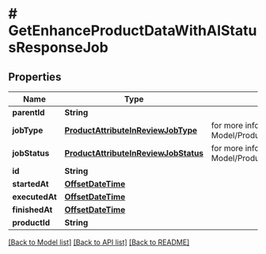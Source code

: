 # # GetEnhanceProductDataWithAIStatusResponseJob


## Properties 


Name | Type | Description | Notes
------------ | ------------- | ------------- | -------------
**parentId**| **String** |   | [optional]
**jobType**| [**ProductAttributeInReviewJobType**](ProductAttributeInReviewJobType.md) |  for more information please, see Model/ProductAttributeInReviewJobType.php  | [optional] [default to ProductAttributeInReviewJobType.UNKNOWN]
**jobStatus**| [**ProductAttributeInReviewJobStatus**](ProductAttributeInReviewJobStatus.md) |  for more information please, see Model/ProductAttributeInReviewJobStatus.php  | [optional] [default to ProductAttributeInReviewJobStatus.UNKNOWN]
**id**| **String** |   | [optional]
**startedAt**| [**OffsetDateTime**](OffsetDateTime.md) |   | [optional]
**executedAt**| [**OffsetDateTime**](OffsetDateTime.md) |   | [optional]
**finishedAt**| [**OffsetDateTime**](OffsetDateTime.md) |   | [optional]
**productId**| **String** |   | [optional]


[[Back to Model list]](../../README.md#models) [[Back to API list]](../../README.md#endpoints) [[Back to README]](../../README.md)

